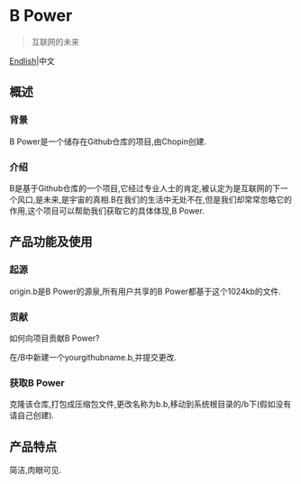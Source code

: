 # B Power

>互联网的未来

[Endlish](https://github.com/xiaochopin/B-Power/blob/main/README.md)|中文

## 概述

### 背景

B Power是一个储存在Github仓库的项目,由Chopin创建.

### 介绍

B是基于Github仓库的一个项目,它经过专业人士的肯定,被认定为是互联网的下一个风口,是未来,是宇宙的真相.B在我们的生活中无处不在,但是我们却常常忽略它的作用,这个项目可以帮助我们获取它的具体体现,B Power.

## 产品功能及使用

### 起源

origin.b是B Power的源泉,所有用户共享的B Power都基于这个1024kb的文件.

### 贡献

如何向项目贡献B Power?

在/B中新建一个yourgithubname.b,并提交更改.

### 获取B Power

克隆该仓库,打包成压缩包文件,更改名称为b.b,移动到系统根目录的/b下(假如没有请自己创建).

## 产品特点

简洁,肉眼可见.
